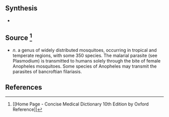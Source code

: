 ## Synthesis
- 
## Source [^1]
- $n$. a genus of widely distributed mosquitoes, occurring in tropical and temperate regions, with some 350 species. The malarial parasite (see Plasmodium) is transmitted to humans solely through the bite of female Anopheles mosquitoes. Some species of Anopheles may transmit the parasites of bancroftian filariasis.
## References

[^1]: [[Home Page - Concise Medical Dictionary 10th Edition by Oxford Reference]]